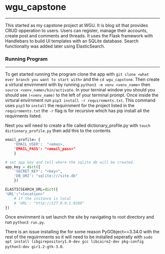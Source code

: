 # wgu_capstone

---

This started as my capstone project at WGU. It is blog sit that provides CRUD opperation to users. Users can register, manage their accounts, create post and comments and threads. It uses the Flask framework with Handlebars to build UI templates with an SQLite database. Search functionalty was added later using ElasticSearch.

### Running Program

---

To get started running the program clone the app with `git clone <what ever branch you want to start with>` and the `cd wgu_capstone`. Then create a virtural envirnment with by running `python3 -m venv <venv_name>` then `source <venv_name>/bin/activate`. In your terninal window you should you should see `(<venv_name)` to the left of your terminal prompt. Once inside the virtural envirnment run `pip3 install -r requirnments.txt`. This command uses `pip3` to `install` the requirnment for the project listed in the `requirnments.txt` the `-r` flag is for recursive which has pip install all the requirnents listed.

Next you will need to create a file called dictionary_profile.py with `touch dictionary_profile.py` then add this to the contents
``` python
email_profile= {
    'EMAIL_USER':  "<emai>,
    'EMAIL_PASS': "<email_pass>"
    }

# set app key and tell where the sqlite db will be created.
app_key = dict({
    'SECRET_KEY': "<key>",
    'DB_URI': "sqlite:///site.db"
    })

ELASTICSEARCH_URL=dict({
'URL':"<location>"
    # if the instance is local
    # 'URL': "http://127.0.0.1:9200"
})
```

Once envirnment is set launch the site by navigating to root directory and run `python3 run.py`.

There is an issue installing the for some reason PyGObject==3.34.0 with the rest of the requirnments so it will need to be installed seperatly with `sudo apt install libgirepository1.0-dev gcc libcairo2-dev pkg-config python3-dev gir1.2-gtk-3.0`.

